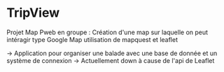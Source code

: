 # TripView
Projet Map Pweb en groupe : Création d'une map sur laquelle on peut intéragir type Google Map
utilisation de mapquest et leaflet

-> Application pour organiser une balade avec une base de donnée et un système de connexion
-> Actuellement down à cause de l'api de Leaflet
